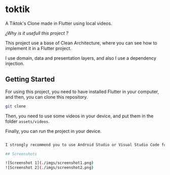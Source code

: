 # toktik

A Tiktok's Clone made in Flutter using local videos.

_¿Why is it usefull this project ?_

This project use a base of Clean Architecture, where you can see how to implement it in a Flutter project.

I use domain, data and presentation layers, and also I use a dependency injection.

## Getting Started

For using this project, you need to have installed Flutter in your computer, and then, you can clone this repository.

```bash
git clone
```

Then, you need to use some videos in your device, and put them in the folder `assets/videos`.

Finally, you can run the project in your device.

```bash

I strongly recommend you to use Android Studio or Visual Studio Code for running this project.

## Screenshots

![Screenshot 1](./imgs/screenshot1.png)
![Screenshot 2](./imgs/screenshot2.png)
```
